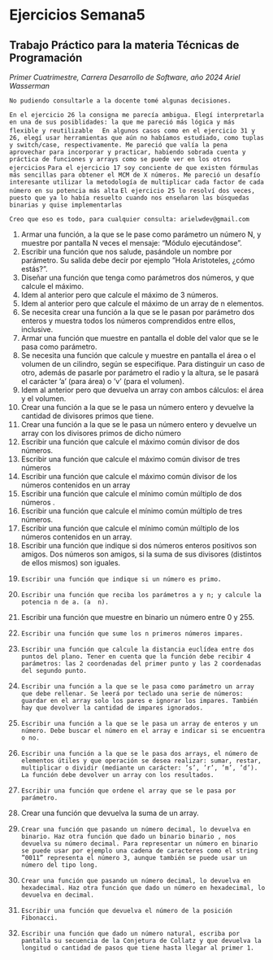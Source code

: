 # Ejercicios Semana5

## Trabajo Práctico para la materia Técnicas de Programación
*Primer Cuatrimestre, Carrera Desarrollo de Software, año 2024*
*Ariel Wasserman*

```No pudiendo consultarle a la docente tomé algunas decisiones.```

```En el ejercicio 26 la consigna me parecía ambigua. Elegí interpretarla en una de sus posiblidades: la que me pareció más lógica y más flexible y reutilizable ```
``` En algunos casos como en el ejercicio 31 y 26, elegí usar herramientas que aún no habíamos estudiado, como tuplas y switch/case, respectivamente. Me pareció que valía la pena aprovechar para incorporar y practicar, habiendo sobrada cuenta y práctica de funciones y arrays como se puede ver en los otros ejercicios```
```Para el ejercicio 17 soy conciente de que existen fórmulas más sencillas para obtener el MCM de X números. Me pareció un desafío interesante utilizar la metodología de multiplicar cada factor de cada número en su potencia más alta```
```El ejercicio 25 lo resolví dos veces, puesto que ya lo había resuelto cuando nos enseñaron las búsquedas binarias y quise implementarlas```

```Creo que eso es todo, para cualquier consulta: arielwdev@gmail.com```


1. Armar una función, a la que se le pase como parámetro un número N, y muestre por pantalla N veces el mensaje: “Módulo ejecutándose”.
2. Escribir una función que nos salude, pasándole un nombre por parámetro. Su salida debe decir por ejemplo ”Hola Aristoteles, ¿cómo estás?”.
3.  Diseñar una función que tenga como parámetros dos números, y que calcule el máximo.
4.  Idem al anterior pero que calcule el máximo de 3 números.
5.  Idem al anterior pero que calcule el máximo de un array de n elementos.
6. Se necesita crear una función a la que se le pasan por parámetro dos enteros y muestra todos los números comprendidos entre ellos, inclusive.
7. Armar una función que muestre en pantalla el doble del valor que se le pasa como parámetro.
8. Se necesita una función que calcule y muestre en pantalla el área o el volumen de un cilindro, según se especifique. Para distinguir un caso de otro, además de pasarle por parámetro el radio y la altura, se le pasará el carácter ’a’ (para área) o ’v’ (para el volumen). 
9. Idem al anterior pero que devuelva un array con ambos cálculos: el área y el volumen. 
10. Crear una función a la que se le pasa un número entero y devuelve la cantidad de divisores primos que tiene.
11.  Crear una función a la que se le pasa un número entero y devuelve un array con los divisores primos de 
dicho número
12. Escribir una función que calcule el máximo común divisor de dos números. 
13. Escribir una función que calcule el máximo común divisor de tres números
14. Escribir una función que calcule el máximo común divisor de los números contenidos en un array
15. Escribir una función que calcule el mínimo común múltiplo de dos números .
16. Escribir una función que calcule el mínimo común múltiplo de tres números. 
17.  Escribir una función que calcule el mínimo común múltiplo de los números contenidos en un array.
18. Escribir una función que indique si dos números enteros positivos son amigos. Dos números son amigos, si la suma de sus divisores (distintos de ellos mismos) son iguales.
19.  	Escribir una función que indique si un número es primo.
20.  	Escribir una función que reciba los parámetros a y n; y calcule la potencia n de a. (a  n). 
21.   Escribir una función que muestre en binario un número entre 0 y 255.
22.  	Escribir una función que sume los n primeros números impares.
23.  	Escribir una función que calcule la distancia euclídea entre dos puntos del plano. Tener en cuenta que la función debe recibir 4 parámetros: las 2 coordenadas del primer punto y las 2 coordenadas del segundo punto. 
24.  	Escribir una función a la que se le pasa como parámetro un array que debe rellenar. Se leerá por teclado una serie de números: guardar en el array solo los pares e ignorar los impares. También hay que devolver la cantidad de impares ignorados.
25.  	Escribir una función a la que se le pasa un array de enteros y un número. Debe buscar el número en el array e indicar si se encuentra o no.
26.  	Escribir una función a la que se le pasa dos arrays, el número de elementos útiles y que operación se desea realizar: sumar, restar, multiplicar o dividir (mediante un carácter: ’s’, ’r’, ’m’, ’d’). La función debe devolver un array con los resultados.
27.  	Escribir una función que ordene el array que se le pasa por parámetro.
28.  Crear una función que devuelva la suma de un array.
29.  	Crear una función que pasando un número decimal, lo devuelva en binario. Haz otra función que dado un binario binario , nos devuelva su número decimal. Para representar un número en binario se puede usar por ejemplo una cadena de caracteres como el string ”0011” representa el número 3, aunque también se puede usar un número del tipo long.
30.  	Crear una función que pasando un número decimal, lo devuelva en hexadecimal. Haz otra función que dado un número en hexadecimal, lo devuelva en decimal.
31.  	Escribir una función que devuelva el número de la posición Fibonacci.
32.  	Escribir una función que dado un número natural, escriba por pantalla su secuencia de la Conjetura de Collatz y que devuelva la longitud o cantidad de pasos que tiene hasta llegar al primer 1.
